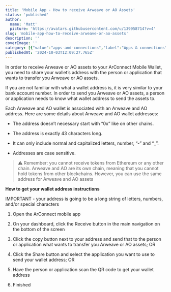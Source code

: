 ```yaml
---
title: 'Mobile App - How to receive Arweave or AO Assets'
status: 'published'
author:
  name: 'Matt'
  picture: 'https://avatars.githubusercontent.com/u/139958714?v=4'
slug: 'mobile-app-how-to-receive-arweave-or-ao-assets'
description: ''
coverImage: ''
category: [{"value":"apps-and-connections","label":"Apps & connections"},{"label":"Mobile app","value":"mobile-app"}]
publishedAt: '2024-10-03T12:09:27.765Z'
---
```


In order to receive Arweave or AO assets to your ArConnect Mobile Wallet, you need to share your wallet’s address with the person or application that wants to transfer you Arweave or AO assets.

If you are not familiar with what a wallet address is, it is very similar to your bank account number. In order to send you Arweave or AO assets, a person or application needs to know what wallet address to send the assets to.

Each Arweave and AO wallet is associated with an Arweave and AO address. Here are some details about Arweave and AO wallet addresses:

- The address doesn’t necessary start with “0x” like on other chains.

- The address is exactly 43 characters long.

- It can only include normal and capitalized letters, number, “-” and “\_”.

- Addresses are case sensitive.

> ⚠️ Remember: you cannot receive tokens from Ethereum or any other chain. Arweave and AO are its own chain, meaning that you cannot hold tokens from other blockchains. However, you can use the same address for Arweave and AO assets

**How to get your wallet address instructions**

IMPORTANT - your address is going to be a long string of letters, numbers, and/or special characters

1. Open the ArConnect mobile app

2. On your dashboard, click the Receive button in the main navigation on the bottom of the screen

3. Click the copy button next to your address and send that to the person or application what wants to transfer you Arweave or AO assets; OR

4. Click the Share button and select the application you want to use to send your wallet address; OR

5. Have the person or application scan the QR code to get your wallet address

6. Finished

